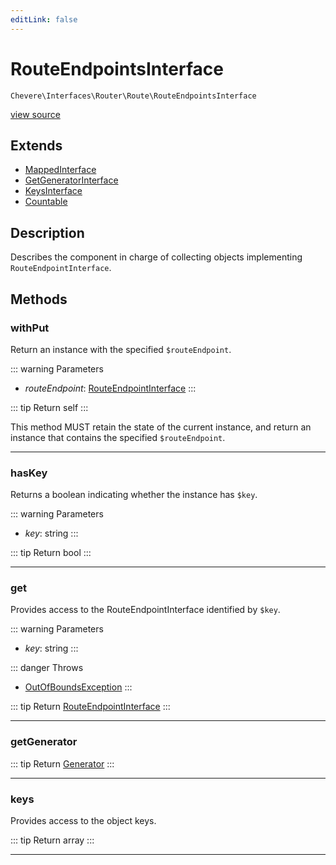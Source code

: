 ```yaml
---
editLink: false
---
```


# RouteEndpointsInterface

`Chevere\Interfaces\Router\Route\RouteEndpointsInterface`

[view source](https://github.com/chevere/chevere/blob/master/src/Chevere/Interfaces/Router/Route/RouteEndpointsInterface.php)

## Extends

- [MappedInterface](../../DataStructure/MappedInterface.md)
- [GetGeneratorInterface](../../DataStructure/GetGeneratorInterface.md)
- [KeysInterface](../../DataStructure/KeysInterface.md)
- [Countable](https://www.php.net/manual/class.countable)

## Description

Describes the component in charge of collecting objects implementing `RouteEndpointInterface`.

## Methods

### withPut

Return an instance with the specified `$routeEndpoint`.

::: warning Parameters
- *routeEndpoint*: [RouteEndpointInterface](./RouteEndpointInterface.md)
:::

::: tip Return
self
:::

This method MUST retain the state of the current instance, and return
an instance that contains the specified `$routeEndpoint`.

---

### hasKey

Returns a boolean indicating whether the instance has `$key`.

::: warning Parameters
- *key*: string
:::

::: tip Return
bool
:::

---

### get

Provides access to the RouteEndpointInterface identified by `$key`.

::: warning Parameters
- *key*: string
:::

::: danger Throws
- [OutOfBoundsException](../../../Exceptions/Core/OutOfBoundsException.md) 
:::

::: tip Return
[RouteEndpointInterface](./RouteEndpointInterface.md)
:::

---

### getGenerator

::: tip Return
[Generator](https://www.php.net/manual/class.generator)
:::

---

### keys

Provides access to the object keys.

::: tip Return
array
:::

---
